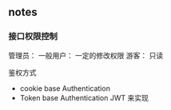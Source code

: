 ## notes 

### 接口权限控制
管理员：
一般用户： 一定的修改权限
游客： 只读

鉴权方式 
- cookie base Authentication
- Token  base Authentication
JWT 来实现